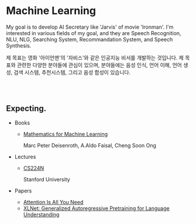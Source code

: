 # Machine Learning

My goal is to develop AI Secretary like 'Jarvis' of movie 'Ironman'. I'm interested in various fields of my goal, and they are Speech Recognition, NLU, NLG, Searching System, Recommandation System, and Speech Synthesis.

제 목표는 영화 '아이언맨'의 '자비스'와 같은 인공지능 비서를 개발하는 것입니다. 제 목표와 관련한 다양한 분야들에 관심이 있으며, 분야들에는 음성 인식, 언어 이해, 언어 생성, 검색 시스템, 추천시스템, 그리고 음성 합성이 있습니다.

<br>

<br>

## Expecting.

- Books

  - [Mathematics for Machine Learning](https://mml-book.github.io/)

    Marc Peter Deisenroth, A.Aldo Faisal, Cheng Soon Ong

- Lectures

  - [CS224N](https://www.youtube.com/watch?v=8rXD5-xhemo&list=PLoROMvodv4rOhcuXMZkNm7j3fVwBBY42z)

    Stanford University

- Papers

  - [Attention Is All You Need](https://arxiv.org/pdf/1706.03762.pdf)
  - [XLNet: Generalized Autoregressive Pretraining for Language Understanding](https://arxiv.org/pdf/1906.08237.pdf)

